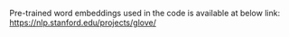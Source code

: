Pre-trained word embeddings used in the code is available at below link:
https://nlp.stanford.edu/projects/glove/
